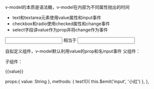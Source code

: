 v-model的本质是语法糖，v-model在内部为不同属性抛出的时间
- text和textarea元素使用value属性和input事件
- checkbox和radio使用checked属性和change事件
- select字段讲value作为prop并将change作为事件
<input v-model='value'>
相当于
<input :value='value' @input='value = $event.target.value'>

自拟定义组件，v-model默认利用value的prop和名input事件
父组件：
<ModelChild v-model="message"></ModelChild>

子组件：
<div>{{value}}</div>

props:{
    value: String
},
methods: {
  test1(){
     this.$emit('input', '小红')
  },
},